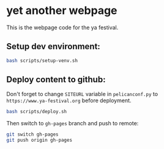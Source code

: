 # yet another webpage

This is the webpage code for the ya festival.

## Setup dev environment:

```sh
bash scripts/setup-venv.sh
```

## Deploy content to github:

Don't forget to change `SITEURL` variable in `pelicanconf.py` to `https://www.ya-festival.org` before deployment.

```sh
bash scripts/deploy.sh
```

Then switch to `gh-pages` branch and push to remote:

```sh
git switch gh-pages
git push origin gh-pages
```
